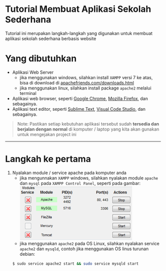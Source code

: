 # Tutorial Membuat Aplikasi Sekolah Sederhana

Tutorial ini merupakan langkah-langkah yang digunakan untuk membuat aplikasi sekolah sederhana berbasis website

# Yang dibutuhkan
* Aplikasi Web Server
    - jika menggunakan windows, silahkan install ``XAMPP`` versi 7 ke atas, bisa di download di [apachefriends.com/downloads.html](https://www.apachefriends.org/download.html)
    - jika menggunakan linux, silahkan install package ``apache2`` melalui terminal
* Aplikasi web browser, seperti [Google Chrome](https://www.google.com/chrome/), [Mozilla Firefox](https://www.mozilla.org/en-US/firefox/new/), dan sebagainya.
* Aplikasi text editor, seperti [Sublime Text](https://www.sublimetext.com/download), [Visual Code Studio](https://code.visualstudio.com/download), dan sebagainya.


> Note: Pastikan setiap kebutuhan aplikasi tersebut sudah **tersedia dan berjalan dengan normal** di komputer / laptop yang kita akan gunakan untuk mengejakan project ini
___

# Langkah ke pertama
1. Nyalakan module / service apache pada komputer anda
    * jika mengunnakan ``XAMPP`` windows, silahkan nyalakan module ``apache`` dan ``mysql`` pada ``XAMPP Control Panel``, seperti pada gambar:
    !["Start Module apache dan MySQL pada XAMPP"!](images/image1.png)
    * jika menggunakan ``apache2`` pada OS Linux, silahkan nyalakan service ``apache2`` dan ``mysqld``, contoh jika menggunakan OS linus turunan debian:
    ```sh
    $ sudo service apache2 start && sudo service mysqld start
    ```



